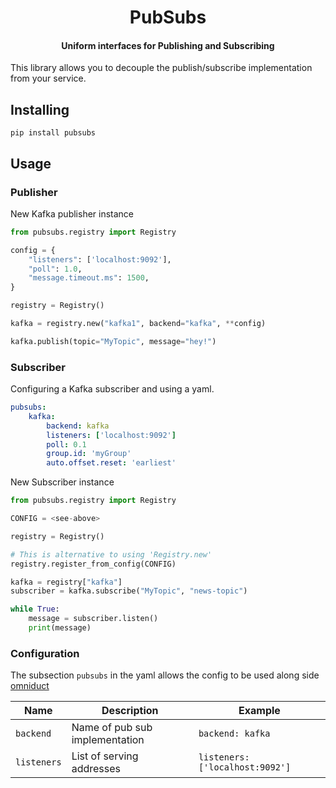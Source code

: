 <h1 align='center'>
    PubSubs
</h1>

<h4 align='center'>
    Uniform interfaces for Publishing and Subscribing
</h4>

This library allows you to decouple the publish/subscribe implementation
from your service.

## Installing

```
pip install pubsubs
```

## Usage

### Publisher

New Kafka publisher instance

```python
from pubsubs.registry import Registry

config = {
    "listeners": ['localhost:9092'],
    "poll": 1.0,
    "message.timeout.ms": 1500,
}

registry = Registry()

kafka = registry.new("kafka1", backend="kafka", **config)

kafka.publish(topic="MyTopic", message="hey!")
```

### Subscriber

Configuring a Kafka subscriber and using a yaml.

```yaml
pubsubs:
    kafka:
        backend: kafka
        listeners: ['localhost:9092']
        poll: 0.1
        group.id: 'myGroup'
        auto.offset.reset: 'earliest'
```

New Subscriber instance

```python
from pubsubs.registry import Registry

CONFIG = <see-above>

registry = Registry()

# This is alternative to using 'Registry.new'
registry.register_from_config(CONFIG)

kafka = registry["kafka"]
subscriber = kafka.subscribe("MyTopic", "news-topic")

while True:
    message = subscriber.listen()
    print(message)
```

### Configuration

The subsection `pubsubs` in the yaml allows the config to be used along side
[omniduct](https://github.com/airbnb/omniduct/blob/master/example_wrapper/example_wrapper/services.yml)

| Name | Description | Example |
| ---- | ----------- | ------- |
| `backend` | Name of pub sub implementation | `backend: kafka` |
| `listeners` | List of serving addresses | `listeners: ['localhost:9092']` |
